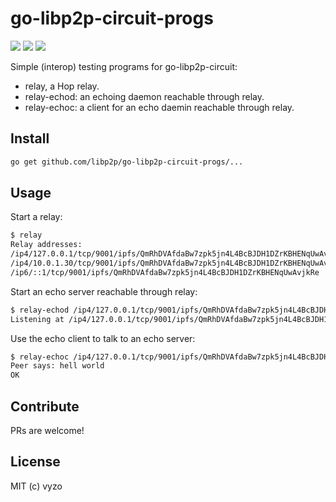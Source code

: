 go-libp2p-circuit-progs
======================

[![](https://img.shields.io/badge/made%20by-Protocol%20Labs-blue.svg?style=flat-square)](http://ipn.io)
[![](https://img.shields.io/badge/project-IPFS-blue.svg?style=flat-square)](http://libp2p.io/)
[![](https://img.shields.io/badge/freenode-%23ipfs-blue.svg?style=flat-square)](http://webchat.freenode.net/?channels=%23ipfs)

Simple (interop) testing programs for go-libp2p-circuit:
- relay, a Hop relay.
- relay-echod: an echoing daemon reachable through relay.
- relay-echoc: a client for an echo daemin reachable through relay.

## Install

```sh
go get github.com/libp2p/go-libp2p-circuit-progs/...
```

## Usage

Start a relay:
```sh
$ relay
Relay addresses:
/ip4/127.0.0.1/tcp/9001/ipfs/QmRhDVAfdaBw7zpk5jn4L4BcBJDH1DZrKBHENqUwAvjkRe
/ip4/10.0.1.30/tcp/9001/ipfs/QmRhDVAfdaBw7zpk5jn4L4BcBJDH1DZrKBHENqUwAvjkRe
/ip6/::1/tcp/9001/ipfs/QmRhDVAfdaBw7zpk5jn4L4BcBJDH1DZrKBHENqUwAvjkRe

```

Start an echo server reachable through relay:
```sh
$ relay-echod /ip4/127.0.0.1/tcp/9001/ipfs/QmRhDVAfdaBw7zpk5jn4L4BcBJDH1DZrKBHENqUwAvjkRe
Listening at /ip4/127.0.0.1/tcp/9001/ipfs/QmRhDVAfdaBw7zpk5jn4L4BcBJDH1DZrKBHENqUwAvjkRe/p2p-circuit/ipfs/QmUB1XXEDrXZqXGTDBNtcniUNv9ZAE8bEZnqCoYVXyV6Bc
```

Use the echo client to talk to an echo server:
```sh
$ relay-echoc /ip4/127.0.0.1/tcp/9001/ipfs/QmRhDVAfdaBw7zpk5jn4L4BcBJDH1DZrKBHENqUwAvjkRe/p2p-circuit/ipfs/QmUB1XXEDrXZqXGTDBNtcniUNv9ZAE8bEZnqCoYVXyV6Bc "hell world"
Peer says: hell world
OK

```

## Contribute

PRs are welcome!

## License

MIT (c) vyzo
